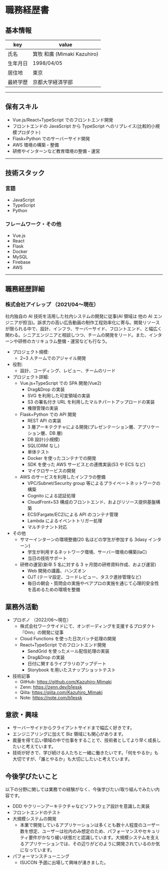 # 職務経歴書

## 基本情報

| key      | value                       |
| -------- | --------------------------- |
| 氏名     | 箕牧 和廣 (Mimaki Kazuhiro) |
| 生年月日 | 1998/04/05                  |
| 居住地   | 東京                        |
| 最終学歴 | 京都大学経済学部            |

---

## 保有スキル

- Vue.js/React+TypeScript でのフロントエンド開発
- フロントエンドの JavaScript から TypeScript へのリプレイス(比較的小規模プロダクト)
- Flask+Python でのサーバーサイド開発
- AWS 環境の構築・整備
- 研修やインターンなど教育環境の整備・運営

---

## 技術スタック

### 言語

- JavaScript
- TypeScript
- Python

### フレームワーク・その他

- Vue.js
- React
- Flask
- Docker
- MySQL
- Firebase
- AWS

---

## 職務経歴詳細

### 株式会社アイレップ （2021/04〜現在）

社内独自の AI 技術を活用した社内システムの開発に従事(AI 領域は 他の AI エンジニアが担当)。訴求力の高い広告動画の制作工程効率化に寄与。開発リソースが限られる中で、設計、インフラ、サーバーサイド、フロントエンド、と幅広く関わる。シニアエンジニアと相談しつつ、チームの開発をリード。また、インターンや研修のカリキュラム整備・運営なども行なう。

- プロジェクト規模:
  - 2~3 人チームでのアジャイル開発
- 役割:
  - 設計、コーディング、レビュー、チームのリード
- プロジェクト詳細:
  - Vue.js+TypeScript での SPA 開発(Vue2)
    - Drag&Drop の実装
    - SVG を利用した可変領域の実装
    - S3 の署名付き URL を利用したマルチパートアップロードの実装
    - 権限管理の実装
  - Flask+Python での API 開発
    - REST API の実装
    - 3 層アーキテクチャによる開発(プレゼンテーション層、アプリケーション層、DB 層)
    - DB 設計(小規模)
    - SQL(ORM なし)
    - 単体テスト
    - Docker を使ったコンテナでの開発
    - SDK を使った AWS サービスとの連携実装(S3 や ECS など)
    - マイクロサービスの開発
  - AWS のサービスを利用したインフラの整備
    - VPC/Subnet/Security group 等によるプライベートネットワークの構築
    - Cognito による認証処理
    - CloudFront+S3 構成のフロントエンド、およびリソース提供基盤構築
    - ECS(Fargate/EC2)による API のコンテナ管理
    - Lambda によるイベントトリガー処理
    - マルチテナント対応
- その他
  - サマーインターンの環境整備(20 名ほどの学生が参加する 3dasy インターン)
    - 学生が利用するネットワーク環境、サーバー環境の構築(IaC)
    - 当日の技術サポート
  - 研修の運営(新卒 5 名に対する 3 ヶ月間の研修資料作成、および運営)
    - Web 開発の講義、ハンズオン
    - OJT (テーマ設定、コードレビュー、タスク進捗管理など)
    - 毎日の朝会・質問会の実施やペアプロの実施を通じて心理的安全性を高めるための環境を整備

## 業務外活動

- プロボノ （2022/06〜現在）
  - 株式会社ワークサイドにて、オンボーディングを支援するプロダクト『Onn』の開発に従事
  - Cloud Functions を使った日次バッチ処理の開発
  - React+TypeScript でのフロントエンド開発
    - SendGrid を使ったメール配信処理の実装
    - Drag&Drop の実装
    - 日付に関するライブラリのアップデート
    - Storybook を用いたスナップショットテスト
- 技術記事
  - GitHub: https://github.com/Kazuhiro-Mimaki
  - Zenn: https://zenn.dev/b1essk
  - Qiita: https://qiita.com/Kazuhiro_Mimaki
  - Note: https://note.com/b1essk

## 意欲・興味

- サーバーサイドからクライアントサイドまで幅広く好きです。
- エンジニアリングに加えて Biz 領域にも関心があります。
- 裁量を得て広い領域の中で仕事をすることで、技術者としてより早く成長したいと考えています。
- 技術が好きで、学び続ける人たちと一緒に働きたいです。「何をやるか」も大切ですが、「誰とやるか」も大切にしたいと考えています。

## 今後学びたいこと

以下の分野に関しては業務での経験がなく、今後学びたい/取り組んでみたい内容です。

- DDD やクリーンアーキテクチャなどソフトウェア設計を意識した実装
- フロントエンドのテスト
- 大規模システムの開発
  - 本業で開発しているアプリケーションは多くとも数十人程度のユーザー数を想定、ユーザーは社内のみ想定のため、パフォーマンスやセキュリティ要件がかなり緩い状態だと認識しています。大規模システムを支えるアプリケーションでは、その辺りがどのように開発されているのか気になっています。
- パフォーマンスチューニング
  - ISUCON 予選に出場して興味が湧きました。
